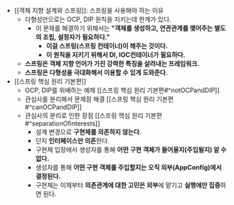 - [[객체 지향 설계와 스프링]]: 스프링을 사용해야 하는 이유
	- 다형성만으로는 OCP, DIP 원칙을 지키는데 한계가 있다.
		- 이 문제를 해결하기 위해서는 **"객체를 생성하고, 연관관계를 맺어주는 별도의 조립, 설정자가 필요하다."**
			- **이걸 스프링(스프링 컨테이너)이 해주는 것이다.**
			- **이 원칙을 지키기 위해서 DI, IOC컨테이너가 필요하다.**
	- **스프링은 객체 지향 언어가 가진 강력한 특징을 살려내는 프레임워크.**
	- **스프링은 다형성을 극대화해서 이용할 수 있게 도와준다.**
- [[스프링 핵심 원리 기본편]]
	- OCP, DIP를 위배하는 예제 [[스프링 핵심 원리 기본편#^notOCPandDIP]]
	- 관심사를 분리해서 문제점 해결 [[스프링 핵심 원리 기본편#^canOCPandDIP]]
	- 관심사의 분리로 인한 장점 [[스프링 핵심 원리 기본편#^separationOfinterests]]
		- 설계 변경으로 **구현체를 의존하지 않는다.**
		- 단지 **인터페이스만 의존**한다.
		- 구현체 입장에서 생성자를 통해 **어떤 구현 객체가 들어올지(주입될지) 알 수 없다.**
		- 생성자를 통해 **어떤 구현 객체를 주입할지는 오직 외부(AppConfig)에서 결정된다.**
		- 구현체는 이제부터 **의존관계에 대한 고민은 외부**에 맡기고 **실행에만 집중**하면 된다.
